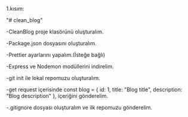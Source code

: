 1.kısım:

  "# clean_blog" 
  
  -CleanBlog proje klasörünü oluşturalım.
  
  -Package.json dosyasını oluşturalım.
  
  -Prettier ayarlarını yapalım.(İsteğe bağlı)
  
  -Express ve Nodemon modüllerini indirelim.
  
  -git init ile lokal repomuzu oluşturalım.
  
  -get request içerisinde const blog = { id: 1, title: "Blog title", description: "Blog description" }, içeriğini gönderelim.
  
  -.gitignore dosyası oluşturalım ve ilk repomuzu gönderelim.

